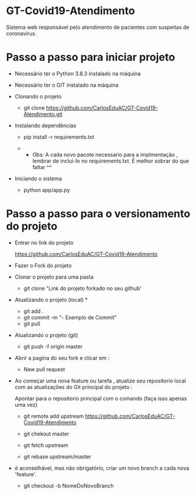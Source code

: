 # GT-Covid19-Atendimento
Sistema web responsável pelo atendimento de pacientes com suspeitas de coronavírus.

# Passo a passo para iniciar projeto
- Necessário ter o Python 3.8.3 instalado na máquina
- Necessário ter o GIT instalado na máquina

- Clonando o projeto

    - git clone https://github.com/CarlosEduAC/GT-Covid19-Atendimento.git

- Instalando dependências 

    - pip install -r requirements.txt

    - * Obs: A cada novo pacote necessario para a implmentação , lembrar de inclui-lo no requirements.txt. É melhor sobrar do que faltar ^^

- Iniciando o sistema

    - python app/app.py

# Passo a passo para o versionamento do projeto

- Entrar no link do projeto 
    
    https://github.com/CarlosEduAC/GT-Covid19-Atendimento

- Fazer o Fork do projeto

- Clonar o projeto para uma pasta

    - git clone "Link do projeto forkado no seu github'

- Atualizando o projeto (local) *

    - git add .
    - git commit -m "- Exemplo de Commit"
    - git pull

- Atualizando o projeto (git)

    - git push -f origin master

- Abrir a pagina do seu fork e clicar em :
    
    - New pull request

- Ao começar uma nova feature ou tarefa , atualize seu repositorio local com as atualizações do Git principal do projeto :

    Apontar para o repositorio principal com o comando (faça isso apenas uma vez)
    - git remote add upstream https://github.com/CarlosEduAC/GT-Covid19-Atendimento


    - git chekout master 
    - git fetch upstream 
    - git rebase upstream/master


* é aconselhável, mas não obrigatório, criar um novo branch a cada nova 'feature'.
    
    - git checkout -b NomeDoNovoBranch
